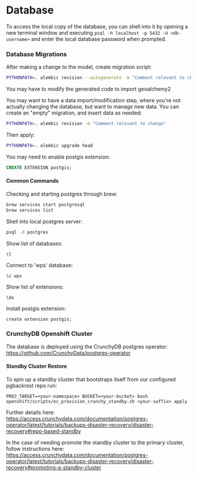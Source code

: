 # Database

To access the local copy of the database, you can shell into it by opening a new terminal window and executing `psql -h localhost -p 5432 -U <db-username>` and enter the local database password when prompted.

### Database Migrations

After making a change to the model, create migration script:

```bash
PYTHONPATH=. alembic revision --autogenerate -m "Comment relevant to change"
```

You may have to modify the generated code to import geoalchemy2

You may want to have a data import/modification step, where you're not actually changing the database, but want to manage new data. You can create an "empty" migration, and insert data as needed:

```bash
PYTHONPATH=. alembic revision -m "Comment relevant to change"
```

Then apply:

```bash
PYTHONPATH=. alembic upgrade head
```

You may need to enable postgis extension:

```sql
CREATE EXTENSION postgis;

```

#### Common Commands

Checking and starting postgres through brew:

```bash
brew services start postgresql
brew services list
```

Shell into local postgres server:

```bash
psql -d postgres
```

Show list of databases:

```psql
\l
```

Connect to 'wps' database:

```psql
\c wps
```

Show list of extensions:

```psql
\dx
```

Install postgis extension:

```psql
create extension postgis;
```

### CrunchyDB Openshift Cluster

The database is deployed using the CrunchyDB postgres operator: https://github.com/CrunchyData/postgres-operator

#### Standby Cluster Restore

To spin up a standby cluster that bootstraps itself from our configured pgbackrest repo run:

`PROJ_TARGET=<your-namespace> BUCKET=<your-bucket> bash openshift/scripts/oc_provision_crunchy_standby.sh <your-suffix> apply`

Further details here: https://access.crunchydata.com/documentation/postgres-operator/latest/tutorials/backups-disaster-recovery/disaster-recovery#repo-based-standby

In the case of needing promote the standby cluster to the primary cluster, follow instructions here: https://access.crunchydata.com/documentation/postgres-operator/latest/tutorials/backups-disaster-recovery/disaster-recovery#promoting-a-standby-cluster
